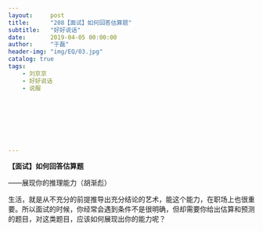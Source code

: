 ```yaml
---
layout:     post
title:      "208【面试】如何回答估算题"
subtitle:   "好好说话"
date:       2019-04-05 00:00:00
author:     "于磊"
header-img: "img/EQ/03.jpg"
catalog: true
tags:
    - 刘京京
    - 好好说话
    - 说服








---
```


**【面试】如何回答估算题**

——展现你的推理能力（胡渐彪）

 

生活，就是从不充分的前提推导出充分结论的艺术，能这个能力，在职场上也很重要。所以面试的时候，你经常会遇到条件不是很明确，但却需要你给出估算和预测的题目，对这类题目，应该如何展现出你的能力呢？